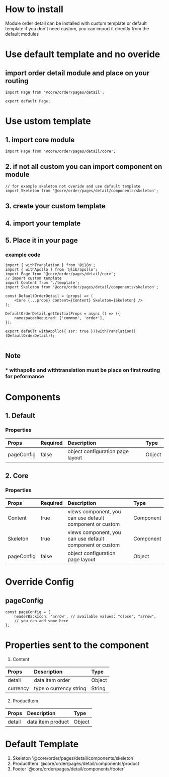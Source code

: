
# How to install

Module order detail can be installed with custom template or default template
if you don't need custom, you can import it directly from the default modules

# Use default template and no overide
## import order detail module and place on your routing


````
import Page from '@core/order/pages/detail';

export default Page;
````


# Use ustom template
## 1. import core module

````
import Page from '@core/order/pages/detail/core';
````

## 2. if not all custom you can import component on module

````
// for example skeleton not overide and use default template
import Skeleton from '@core/order/pages/detail/components/skeleton';
````
## 3. create your custom template
## 4. import your template
## 5. Place it in your page
### example code
````
import { withTranslation } from '@i18n';
import { withApollo } from '@lib/apollo';
import Page from '@core/order/pages/detail/core';
// import custom template
import Content from './template';
import Skeleton from '@core/order/pages/detail/components/skeleton';

const DefaultOrderDetail = (props) => (
    <Core {...props} Content={Content} Skeleton={Skeleton} />
);

DefaultOrderDetail.getInitialProps = async () => ({
    namespacesRequired: ['common', 'order'],
});

export default withApollo({ ssr: true })(withTranslation()(DefaultOrderDetail));


````

## Note
### * withapollo and withtranslation must be place on first routing for peformance

# Components
## 1. Default
### Properties
| Props       | Required | Description | Type |
| :---        | :---     | :---        |:---  |
| pageConfig  |  false   | object configuration page layout      | Object|

## 2. Core
### Properties
| Props       | Required | Description | Type |
| :---        | :---     | :---        |:---  |
| Content      |  true    | views component, you can use default component or custom | Component |
| Skeleton      |  true    |  views component, you can use default component or custom | Component |
| pageConfig  |  false   | object configuration page layout      | Object|

# Override Config
## pageConfig

````
const pageConfig = {
    headerBackIcon: 'arrow', // available values: "close", "arrow",
    // you can add some here
};
````

# Properties sent to the component
1. Content

| Props       | Description | Type |
| :---        | :---        |:---  |
| detail     |  data item order      | Object |
| currency     |  type o currency string      | String |

2. ProductItem

| Props       | Description | Type |
| :---        | :---        |:---  |
| detail     |  data item product      | Object |

# Default Template
1. Skeleton '@core/order/pages/detail/components/skeleton`
2. ProductItem '@core/order/pages/detail/components/product`
3. Footer '@core/order/pages/detail/components/footer`